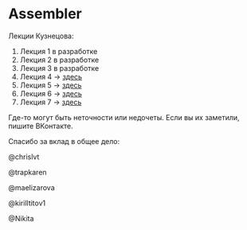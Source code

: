 # Assembler

Лекции Кузнецова:
1. Лекция 1 в разработке
2. Лекция 2 в разработке
3. Лекция 3 в разработке
4. Лекция 4 -> [здесь](https://github.com/chrislvt/Assembler/wiki/lection_4)
5. Лекция 5 -> [здесь](https://github.com/chrislvt/Assembler/wiki/lection_5)
6. Лекция 6 -> [здесь](https://github.com/chrislvt/Assembler/wiki/lection_6)
7. Лекция 7 -> [здесь](https://github.com/chrislvt/Assembler/wiki/lection_7)

Где-то могут быть неточности или недочеты. Если вы их заметили, пишите ВКонтакте.

Спасибо за вклад в общее дело:

@chrislvt

@trapkaren

@maelizarova

@kirilltitov1

@Nikita
